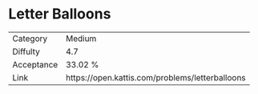 # Letter Balloons

<table>
    <tr>
        <td>Category</td>
        <td>Medium</td>
    </tr>
    <tr>
        <td>Diffulty</td>
        <td>4.7</td>
    </tr>
    <tr>
        <td>Acceptance</td>
        <td>33.02 %</td>
    </tr>
    <tr>
        <td>Link</td>
        <td>https://open.kattis.com/problems/letterballoons</td>
    </tr>
</table>